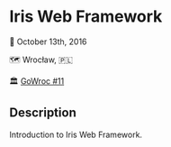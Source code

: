 # Iris Web Framework

📆 October 13th, 2016

🗺️ Wrocław, 🇵🇱

🏛️ [GoWroc #11](https://www.meetup.com/gowroc/events/234172543/)

## Description

Introduction to Iris Web Framework.
